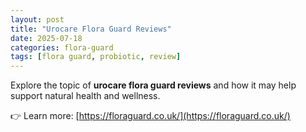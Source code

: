 ```yaml
---
layout: post
title: "Urocare Flora Guard Reviews"
date: 2025-07-18
categories: flora-guard
tags: [flora guard, probiotic, review]
---
```


Explore the topic of **urocare flora guard reviews** and how it may help support natural health and wellness.

👉 Learn more: [https://floraguard.co.uk/](https://floraguard.co.uk/)
